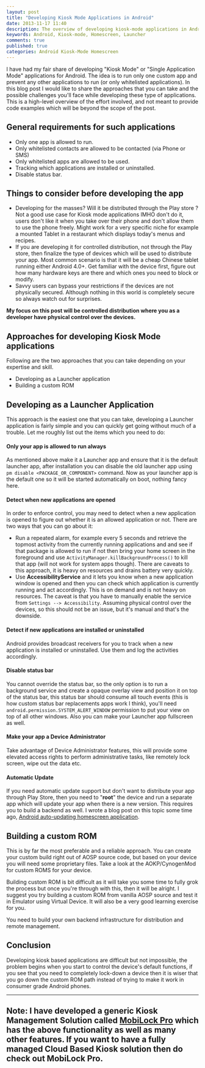 ```yaml
---
layout: post
title: "Developing Kiosk Mode Applications in Android"
date: 2013-11-17 11:40
description: The overview of developing kiosk-mode applications in Android which is always the default app to be used by the user.
keywords: Android, Kiosk-mode, Homescreen, Launcher
comments: true
published: true
categories: Android Kiosk-Mode Homescreen
---
```


I have had my fair share of developing "Kiosk Mode" or "Single Application Mode" applications for Android. The idea is to run only one custom app and prevent any other applications to run (or only whitelisted applications). In this blog post I would like to share the approaches that you can take and the possible challenges you'll face while developing these type of applications. This is a high-level overview of the effort involved, and not meant to provide code examples which will be beyond the scope of the post.
<!--more-->

## General requirements for such applications
* Only one app is allowed to run.
* Only whitelisted contacts are allowed to be contacted (via Phone or SMS)
* Only whitelisted apps are allowed to be used.
* Tracking which applications are installed or uninstalled.
* Disable status bar.

## Things to consider before developing the app
* Developing for the masses? Will it be distributed through the Play store ? Not a good use case for Kiosk mode applications IMHO don't do it, users don't like it when you take over their phone and don't allow them to use the phone freely. Might work for a very specific niche for example a mounted Tablet in a restaurant which displays today's menus and recipes.
* If you are developing it for controlled distribution, not through the Play store, then finalize the type of devices which will be used to distribute your app. Most common scenario is that it will be a cheap Chinese tablet running either Android 4.0+. Get familiar with the device first, figure out how many hardware keys are there and which ones you need to block or modify.
* Savvy users can bypass your restrictions if the devices are not physically secured. Although nothing in this world is completely secure so always watch out for surprises.

**My focus on this post will be controlled distribution where you as a developer have physical control over the devices.**

## Approaches for developing Kiosk Mode applications
Following are the two approaches that you can take depending on your expertise and skill.

* Developing as a Launcher application
* Building a custom ROM


## Developing as a Launcher Application
This approach is the easiest one that you can take, developing a Launcher application is fairly simple and you can quickly get going without much of a trouble. Let me roughly list out the items which you need to do:

#### Only your app is allowed to run always
As mentioned above make it a Launcher app and ensure that it is the default launcher app, after installation you can disable the old launcher app using ```pm disable <PACKAGE_OR_COMPONENT>``` command. Now as your launcher app is the default one so it will be started automatically on boot, nothing fancy here.

#### Detect when new applications are opened
In order to enforce control, you may need to detect when a new application is opened to figure out whether it is an allowed application or not. There are two ways that you can go about it:
 
* Run a repeated alarm, for example every 5 seconds and retrieve the topmost activity from the currently running applications and and see if that package is allowed to run if not then bring your home screen in the foreground and use ```ActivityManager.killBackgroundProcess()``` to kill that app (will not work for system apps though). There are caveats to this approach, it is heavy on resources and drains battery very quickly.
* Use **AccessibilityService** and it lets you know when a new application window is opened and then you can check which application is currently running and act accordingly. This is on demand and is not heavy on resources. The caveat is that you have to manually enable the service from ```Settings --> Accessibility```. Assuming physical control over the devices, so this should not be an issue, but it's manual and that's the downside.

#### Detect if new applications are installed or uninstalled
Android provides broadcast receivers for you to track when a new application is installed or uninstalled. Use them and log the activities accordingly.

#### Disable status bar
You cannot override the status bar,  so the only option is to run a background service and create a opaque overlay view and position it on top of the status bar, this status bar should consume all touch events (this is how custom status bar replacements apps work I think), you'll need ```android.permission.SYSTEM_ALERT_WINDOW``` permission to put your view on top of all other windows. Also you can make your Launcher app fullscreen as well.

#### Make your app a Device Administrator
Take advantage of Device Administrator features, this will provide some elevated access rights to perform administrative tasks, like remotely lock screen, wipe out the data etc.


#### Automatic Update
If you need automatic update support but don't want to distribute your app through Play Store, then you need to "**root**" the device and run a separate app which will update your app when there is a new version. This requires you to build a backend as well. I wrote a blog post on this topic some time ago, [Android auto-updating homescreen application](/blog/2012/01/android-auto-updating-homescreen-application/).

## Building a custom ROM
This is by far the most preferable and a reliable approach. You can create your custom build right out of AOSP source code, but based on your device you will need some proprietary files. Take a look at the AOKP/CynogenMod for custom ROMS for your device.

Building custom ROM is bit difficult as it will take you some time to fully grok the process but once you're through with this, then it will be alright. I suggest you try building a custom ROM from vanilla AOSP source and test it in Emulator using Virtual Device. It will also be a very good learning exercise for you.

You need to build your own backend infrastructure for distribution and remote management.

## Conclusion 
Developing kiosk based applications are difficult but not impossible, the problem begins when you start to control the device's default functions, if you see that you need to completely lock-down a device then it is wiser that you go down the custom ROM path instead of trying to make it work in consumer grade Android phones.


---
Note: I have developed a generic Kiosk Management Solution called [MobiLock Pro](https://mobilock.in) which has the above functionality as well as many other features. If you want to have a fully managed Cloud Based Kiosk solution then do check out **MobiLock Pro**.
---

